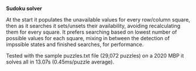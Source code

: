 **Sudoku solver**

At the start it populates the unavailable values for every row/column square, then as it searches it sets/unsets their
availability, avoiding recalculating them for every square. It prefers searching based on lowest number of possible values for
each square, mixing in between the detection of impssible states and finished searches, for performance.

Tested with the sample puzzles.txt file (29,072 puzzles) on a 2020 MBP it solves all in 13.07s (0.45ms/puzzle average).
